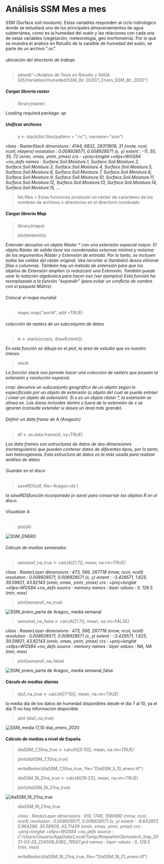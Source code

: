 # Análisis SSM Mes a mes
SSM (Surface soil moisture). Estas variables responden al ciclo hidrológico donde se estudiará uno de los principales almacenamientos de agua subterránea, como es la humedad del suelo y las relaciones con cada una de estas variables (vegetación, meteorología, geo morfometría). Por lo que se muestra el analisis en Rstudio de la varaible de humedad del suelo, se parte de un archivo ".nc". 

###### ubicación del directorio de trabajo

> setwd("~/Análisis de Tesis en Rstudio y SAGA GIS/Variables/Humedad/SSM_Bir  2020/1_Enero_SSM_Bir_2020")
>
##### Cargar librería raster
> library(raster)
> 
 _Loading required package: sp_
 
 ##### Unificar archivos

 > s <- stack(list.files(pattern = ".nc"), varname="ssm")
 

 _class      : RasterStack 
dimensions : 4144, 6832, 28311808, 31  (nrow, ncol, ncell, nlayers)
resolution : 0.008928571, 0.008928571  (x, y)
extent     : -11, 50, 35, 72  (xmin, xmax, ymin, ymax)
crs        : +proj=longlat +ellps=WGS84 +no_defs 
names      : Surface.Soil.Moisture.1, Surface.Soil.Moisture.2, Surface.Soil.Moisture.3, Surface.Soil.Moisture.4, Surface.Soil.Moisture.5, Surface.Soil.Moisture.6, Surface.Soil.Moisture.7, Surface.Soil.Moisture.8, Surface.Soil.Moisture.9, Surface.Soil.Moisture.10, Surface.Soil.Moisture.11, Surface.Soil.Moisture.12, Surface.Soil.Moisture.13, Surface.Soil.Moisture.14, Surface.Soil.Moisture.15, ..._

> list.files = Estas funciones producen un vector de caracteres de los nombres de archivos o directorios en el directorio nombrado.


##### Cargar libreria Map

> library(maps)
>
> plot(extent(s))
> 
 _Extender devuelve un objeto Ráster * con una extensión espacial mayor. El objeto Ráster de salida tiene las coordenadas externas mínima y máxima de los argumentos Ráster y Extensión de entrada. Por lo tanto, se incluyen todas las celdas del ráster original. Vea recortar si (también) desea eliminar filas o columnas. También hay un método de extensión para que los objetos de Extensión amplíen (o reduzcan) una Extensión. También puede usar la notación algebraica para hacer eso (ver ejemplos) Esta función ha reemplazado a la función "expandir" (para evitar un conflicto de nombre con el paquete Matrix)._

###### Colocar el mapa mundial

> maps::map("world", add =TRUE)


###### colección de rasters de un subconjunto de datos

> A <- stack(crop(s, drawExtent())
> 
_En esta función se dibuja en el plot, la área de estudio que es nuestro interes_ 

> stack 
> 
 _La función stack nos permite hacer una coleccion de rasters que posean la extensión y resolución espacial._
> 
_crop: devuelve un subconjunto geográfico de un objeto según lo especificado por un objeto de extensión (u objeto del cual se puede extraer / crear un objeto de extensión). Si x es un objeto ráster *, la extensión se alinea ax. Las áreas incluidas dentro y fuera de la extensión de x se ignoran (consulte extender si desea un área más grande)._    
> 

###### Definir un data frame de A (Aragoón)
>df <- as.data.frame(A, xy=TRUE)
>
_Los data frames son estructuras de datos de dos dimensiones (rectangulares) que pueden contener datos de diferentes tipos, por lo tanto, son heterogéneas. Esta estructura de datos es la más usada para realizar análisis de datos_

###### Guardar en el disco
>saveRDS(df, file='Aragon.rds')
>
 _la saveRDSfunción incorporada (o save) para conservar los objetos R en el disco._
 
###### Visualizar A

> plot(A)
> 
![SSM_ENERO](https://user-images.githubusercontent.com/78845785/112160699-b5954980-8bea-11eb-915c-0511dcf8c5b8.JPG)

###### Cálculo de medias semanales

> semana1_na_true <- calc(A[[1:7]], mean, na.rm=TRUE)
> 
 _class      : RasterLayer 
dimensions : 473, 566, 267718  (nrow, ncol, ncell)
resolution : 0.008928571, 0.008928571  (x, y)
extent     : -3.428571, 1.625, 39.59821, 43.82143  (xmin, xmax, ymin, ymax)
crs        : +proj=longlat +ellps=WGS84 +no_defs 
source     : memory
names      : layer 
values     : 0, 126.5  (min, max)_

> plot(semana1_na_true)
>
![SSM_enero_parte de Aragon_ media semanal](https://user-images.githubusercontent.com/78845785/112161131-1e7cc180-8beb-11eb-846a-d16553e7ec53.JPG)

> semana1_na_false <- calc(A[[1:7]], mean, na.rm=FALSE)
> 
 _class      : RasterLayer 
dimensions : 473, 566, 267718  (nrow, ncol, ncell)
resolution : 0.008928571, 0.008928571  (x, y)
extent     : -3.428571, 1.625, 39.59821, 43.82143  (xmin, xmax, ymin, ymax)
crs        : +proj=longlat +ellps=WGS84 +no_defs 
source     : memory
names      : layer 
values     : NA, NA  (min, max)_

> plot(semana1_na_false)

 ![SSM_enero_parte de Aragon_ media semanal_false](https://user-images.githubusercontent.com/78845785/112163622-803e2b00-8bed-11eb-9e88-e3ae9a342a61.JPG)
  
##### Cáculo de medias díarias 
> dia1_na_true <- calc(A[[7:10]], mean, na.rm=TRUE)
> 
la media dia de los datos de humedad disponibles desde el día 7 al 10, ya el día 11 no hay información disponible.

> plot (dia1_na_true)

![SSM_media (7_10 dia)_enero_2020](https://user-images.githubusercontent.com/78845785/112344714-aaaee780-8cc4-11eb-95d2-248a85af7771.JPG)

#### Cálculo de medias a nivel de España

> diaSSM_7_10na_true <- calc(A[[5:10]], mean, na.rm=TRUE)
> 
> plot(diaSSM_7_10na_true)
> 
> writeRaster(diaSSM_7_10na_true, file="DíaSSM_5_10_enero.tif")
> 
> diaSSM_16_21na_true <- calc(A[[16:21]], mean, na.rm=TRUE)
> 
> plot(diaSSM_16_21na_true)
> 
![diaSSM_16_21na_true](https://user-images.githubusercontent.com/78845785/112898518-353a8100-90e1-11eb-8e36-3b4ef2f90117.JPG)

> _diaSSM_16_21na_true_

> _class      : RasterLayer 
dimensions : 910, 1748, 1590680  (nrow, ncol, ncell)
resolution : 0.008928571, 0.008928571  (x, y)
extent     : -9.642857, 5.964286, 35.58929, 43.71429  (xmin, xmax, ymin, ymax)
crs        : +proj=longlat +ellps=WGS84 +no_defs 
source     : C:/Users/Usuario/AppData/Local/Temp/Rtmpwlmh2b/raster/r_tmp_2021-03-29_224508_6392_78567.grd 
names      : layer 
values     : 0, 126.5  (min, max)_



> writeRaster(diaSSM_16_21na_true, file="DíaSSM_16_21_enero.tif")
